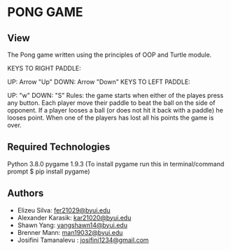 # PONG GAME
## View
The Pong game written using the principles of OOP and Turtle module.

KEYS TO RIGHT PADDLE:

UP: Arrow "Up"
DOWN: Arrow "Down"
KEYS TO LEFT PADDLE:

UP: "w"
DOWN: "S"
Rules: the game starts when either of the playes press any button. Each player move their paddle to beat the ball on the side of opponent. If 
a player looses a ball (or does not hit it back with a paddle) he looses point. When one of the players has lost all his points the game is over. 

## Required Technologies

Python 3.8.0
pygame 1.9.3 (To install pygame run this in terminal/command prompt $ pip install pygame)

## Authors

* Elizeu Silva: fer21029@byui.edu
* Alexander Karasik: kar21020@byui.edu
* Shawn Yang: yangshawn14@byui.edu
* Brenner Mann: man19032@byui.edu
* Josifini Tamanalevu : josifini1234@gmail.com
